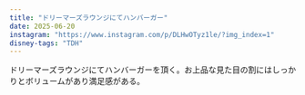 ```yaml
---
title: "ドリーマーズラウンジにてハンバーガー"
date: 2025-06-20
instagram: "https://www.instagram.com/p/DLHwOTyz1le/?img_index=1"
disney-tags: "TDH"
---
```


ドリーマーズラウンジにてハンバーガーを頂く。お上品な見た目の割にはしっかりとボリュームがあり満足感がある。